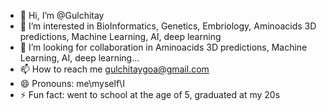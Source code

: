 - 👋 Hi, I’m @Gulchitay
- 👀 I’m interested in BioInformatics, Genetics, Embriology, Aminoacids 3D predictions, Machine Learning, AI, deep learning
- 🌱 I’m looking for collaboration in Aminoacids 3D predictions, Machine Learning, AI, deep learning...
- 📫 How to reach me gulchitaygoa@gmail.com
- 😄 Pronouns: me\myself\I
- ⚡ Fun fact: went to school at the age of 5, graduated at my 20s

<!---
Gulchitay/Gulchitay is a ✨ special ✨ repository because its `README.md` (this file) appears on your GitHub profile.
You can click the Preview link to take a look at your changes.
--->
